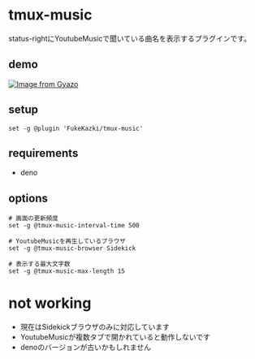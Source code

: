 # tmux-music
status-rightにYoutubeMusicで聞いている曲名を表示するプラグインです。

## demo
[![Image from Gyazo](https://i.gyazo.com/ead43c062927e13aa23cb1d485fc111e.gif)](https://gyazo.com/ead43c062927e13aa23cb1d485fc111e)

## setup
```tmux
set -g @plugin 'FukeKazki/tmux-music'
```

## requirements
- deno

## options
```tmux
# 画面の更新頻度
set -g @tmux-music-interval-time 500

# YoutubeMusicを再生しているブラウザ
set -g @tmux-music-browser Sidekick

# 表示する最大文字数
set -g @tmux-music-max-length 15
```

# not working
- 現在はSidekickブラウザのみに対応しています
- YoutubeMusicが複数タブで開かれていると動作しないです
- denoのバージョンが古いかもしれません
